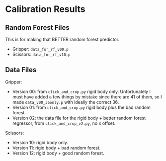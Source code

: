 # Calibration Results

## Random Forest Files

This is for making that BETTER random forest predictor.

- Gripper: `data_for_rf_v00.p`
- Scissors: `data_for_rf_v10.p`

## Data Files

Gripper:

- Version 00: from `click_and_crop.py` rigid body only. Unfortunately I must have added a few things by mistake since there are 41 of them, so I made `data_v00_36only.p` with ideally the correct 36.
- Version 01: from `click_and_crop.py` rigid body plus the bad random forest.
- Version 02: the data file for the rigid body + better random forest regressor, from `click_and_crop_v2.py`, no x offset.

Scissors:

- Version 10: rigid body only.
- Version 11: rigid body + bad random forest.
- Version 12: rigid body + good random forest.
